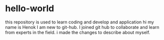 # hello-world
this repository is used to learn coding and develop and application
hi my name is Henok I am new to git-hub. I joined git hub to collaborate and learn from experts in the field.
i made the changes to describe about myself.
